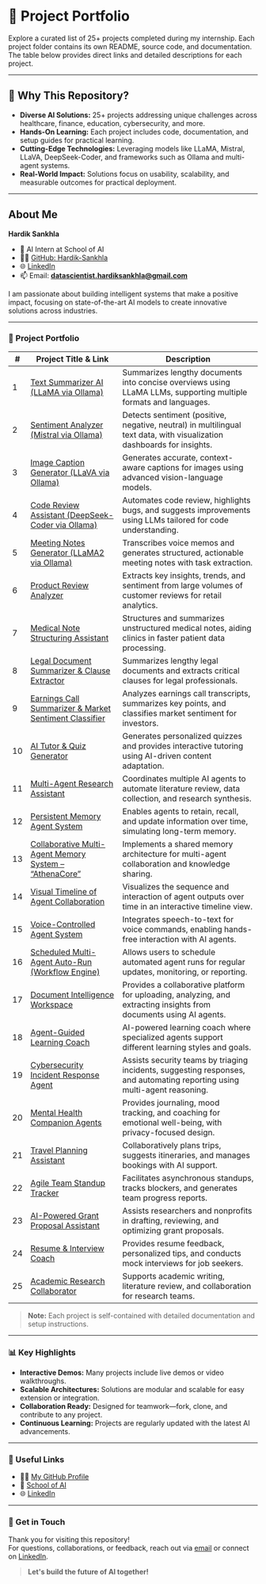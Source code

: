 # 📁 Project Portfolio

Explore a curated list of 25+ projects completed during my internship. Each project folder contains its own README, source code, and documentation. The table below provides direct links and detailed descriptions for each project.

---

## 🚀 Why This Repository?

- **Diverse AI Solutions:** 25+ projects addressing unique challenges across healthcare, finance, education, cybersecurity, and more.
- **Hands-On Learning:** Each project includes code, documentation, and setup guides for practical learning.
- **Cutting-Edge Technologies:** Leveraging models like LLaMA, Mistral, LLaVA, DeepSeek-Coder, and frameworks such as Ollama and multi-agent systems.
- **Real-World Impact:** Solutions focus on usability, scalability, and measurable outcomes for practical deployment.

---

## About Me

**Hardik Sankhla**  

- 💼 AI Intern at School of AI  
- 👨‍💻 [GitHub: Hardik-Sankhla](https://github.com/Hardik-Sankhla)  
- 🌐 [LinkedIn](https://www.linkedin.com/in/hardik-sankhla/)  
- 📫 Email: **datascientist.hardiksankhla@gmail.com**

I am passionate about building intelligent systems that make a positive impact, focusing on state-of-the-art AI models to create innovative solutions across industries.

---

### 📁  Project Portfolio

| #  | Project Title & Link | Description |
|----|----------------------|-------------|
| 1  | [Text Summarizer AI (LLaMA via Ollama)](https://github.com/Hardik-Sankhla/Text-Summarizer-Using-Llama-Ollama) | Summarizes lengthy documents into concise overviews using LLaMA LLMs, supporting multiple formats and languages. |
| 2  | [Sentiment Analyzer (Mistral via Ollama)](https://github.com/Hardik-Sankhla/Mistral-Sentiment-Analyzer) | Detects sentiment (positive, negative, neutral) in multilingual text data, with visualization dashboards for insights. |
| 3  | [Image Caption Generator (LLaVA via Ollama)](https://github.com/Hardik-Sankhla/LLaVA-Image-Captioning) | Generates accurate, context-aware captions for images using advanced vision-language models. |
| 4  | [Code Review Assistant (DeepSeek-Coder via Ollama)](https://github.com/Hardik-Sankhla/CodeSage) | Automates code review, highlights bugs, and suggests improvements using LLMs tailored for code understanding. |
| 5  | [Meeting Notes Generator (LLaMA2 via Ollama)](https://github.com/Hardik-Sankhla/EchoNotes) | Transcribes voice memos and generates structured, actionable meeting notes with task extraction. |
| 6  | [Product Review Analyzer](https://github.com/Hardik-Sankhla/Product-Review-Analyzer) | Extracts key insights, trends, and sentiment from large volumes of customer reviews for retail analytics. |
| 7  | [Medical Note Structuring Assistant](https://github.com/Hardik-Sankhla/Medical-Note-Structuring) | Structures and summarizes unstructured medical notes, aiding clinics in faster patient data processing. |
| 8  | [Legal Document Summarizer & Clause Extractor](https://github.com/Hardik-Sankhla/Legal-Doc-Summarizer) | Summarizes lengthy legal documents and extracts critical clauses for legal professionals. |
| 9  | [Earnings Call Summarizer & Market Sentiment Classifier](https://github.com/Hardik-Sankhla/Earnings-Call-Summarizer) | Analyzes earnings call transcripts, summarizes key points, and classifies market sentiment for investors. |
| 10 | [AI Tutor & Quiz Generator](https://github.com/Hardik-Sankhla/AI-Tutor-Quiz-Generator) | Generates personalized quizzes and provides interactive tutoring using AI-driven content adaptation. |
| 11 | [Multi-Agent Research Assistant](https://github.com/Hardik-Sankhla/Multi-Agent-Research-Assistant) | Coordinates multiple AI agents to automate literature review, data collection, and research synthesis. |
| 12 | [Persistent Memory Agent System](https://github.com/Hardik-Sankhla/Persistent-Memory-Agent) | Enables agents to retain, recall, and update information over time, simulating long-term memory. |
| 13 | [Collaborative Multi-Agent Memory System – “AthenaCore”](https://github.com/Hardik-Sankhla/AthenaCore) | Implements a shared memory architecture for multi-agent collaboration and knowledge sharing. |
| 14 | [Visual Timeline of Agent Collaboration](https://github.com/Hardik-Sankhla/Agent-Timeline-Visualizer) | Visualizes the sequence and interaction of agent outputs over time in an interactive timeline view. |
| 15 | [Voice-Controlled Agent System](https://github.com/Hardik-Sankhla/Voice-Controlled-Agent) | Integrates speech-to-text for voice commands, enabling hands-free interaction with AI agents. |
| 16 | [Scheduled Multi-Agent Auto-Run (Workflow Engine)](https://github.com/Hardik-Sankhla/Agent-Workflow-Engine) | Allows users to schedule automated agent runs for regular updates, monitoring, or reporting. |
| 17 | [Document Intelligence Workspace](https://github.com/Hardik-Sankhla/Document-Intelligence-Workspace) | Provides a collaborative platform for uploading, analyzing, and extracting insights from documents using AI agents. |
| 18 | [Agent-Guided Learning Coach](https://github.com/Hardik-Sankhla/Agent-Learning-Coach) | AI-powered learning coach where specialized agents support different learning styles and goals. |
| 19 | [Cybersecurity Incident Response Agent](https://github.com/Hardik-Sankhla/Cybersecurity-Incident-Agent) | Assists security teams by triaging incidents, suggesting responses, and automating reporting using multi-agent reasoning. |
| 20 | [Mental Health Companion Agents](https://github.com/Hardik-Sankhla/Mental-Health-Companion) | Provides journaling, mood tracking, and coaching for emotional well-being, with privacy-focused design. |
| 21 | [Travel Planning Assistant](https://github.com/Hardik-Sankhla/Travel-Planning-Assistant) | Collaboratively plans trips, suggests itineraries, and manages bookings with AI support. |
| 22 | [Agile Team Standup Tracker](https://github.com/Hardik-Sankhla/Agile-Standup-Tracker) | Facilitates asynchronous standups, tracks blockers, and generates team progress reports. |
| 23 | [AI-Powered Grant Proposal Assistant](https://github.com/Hardik-Sankhla/Grant-Proposal-Assistant) | Assists researchers and nonprofits in drafting, reviewing, and optimizing grant proposals. |
| 24 | [Resume & Interview Coach](https://github.com/Hardik-Sankhla/Resume-Interview-Coach) | Provides resume feedback, personalized tips, and conducts mock interviews for job seekers. |
| 25 | [Academic Research Collaborator](https://github.com/Hardik-Sankhla/Academic-Research-Collaborator) | Supports academic writing, literature review, and collaboration for research teams. |

> **Note:** Each project is self-contained with detailed documentation and setup instructions.

---

### 📊 Key Highlights

- **Interactive Demos:** Many projects include live demos or video walkthroughs.
- **Scalable Architectures:** Solutions are modular and scalable for easy extension or integration.
- **Collaboration Ready:** Designed for teamwork—fork, clone, and contribute to any project.
- **Continuous Learning:** Projects are regularly updated with the latest AI advancements.

---

### 🔗 Useful Links

- 👨‍💻 [My GitHub Profile](https://github.com/Hardik-Sankhla)
- 🏫 [School of AI](https://schoolofai.dev/)
- 🌐 [LinkedIn](https://www.linkedin.com/in/hardik-sankhla/)

---

### 🤝 Get in Touch

Thank you for visiting this repository!  
For questions, collaborations, or feedback, reach out via [email](mailto:hardiksankhla.dev@gmail.com) or connect on [LinkedIn](https://www.linkedin.com/in/hardik-sankhla/).

> **Let's build the future of AI together!**
